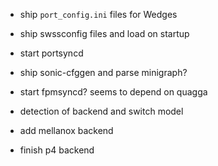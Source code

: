  * ship `port_config.ini` files for Wedges

 * ship swssconfig files and load on startup

 * start portsyncd

 * ship sonic-cfggen and parse minigraph?

 * start fpmsyncd? seems to depend on quagga

 * detection of backend and switch model

 * add mellanox backend

 * finish p4 backend

